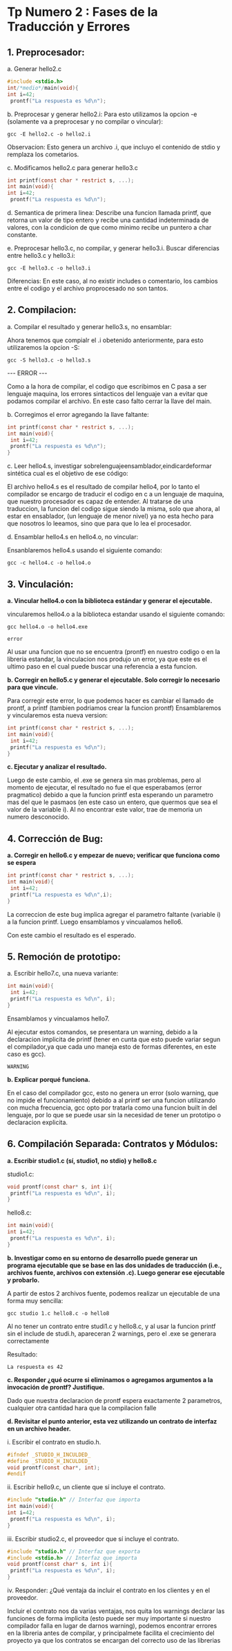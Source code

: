 # Tp Numero 2 : Fases de la Traducción y Errores

## 1. Preprocesador:

a. Generar hello2.c
```c
#include <stdio.h>
int/*medio*/main(void){
int i=42;
 prontf("La respuesta es %d\n");
```

b. Preprocesar y generar hello2.i:
Para esto utilizamos la opcion -e (solamente va a preprocesar y no compilar o vincular):
```
gcc -E hello2.c -o hello2.i
```

Observacion: Esto genera un archivo .i, que incluyo el contenido de stdio y remplaza los cometarios.

c. Modificamos hello2.c para generar hello3.c
```c
int printf(const char * restrict s, ...);
int main(void){
int i=42;
 prontf("La respuesta es %d\n");
```

d. Semantica de primera linea: Describe una funcion llamada printf, que retorna un valor de tipo entero y recibe una cantidad indeterminada de valores, con la condicion de que como minimo recibe un puntero a char constante.

e. Preprocesar hello3.c, no compilar, y generar hello3.i. Buscar diferencias entre hello3.c y hello3.i:

```
gcc -E hello3.c -o hello3.i
```

Diferencias: En este caso, al no existir includes o comentario, los cambios entre el codigo y el archivo proprocesado no son tantos.


## 2. Compilacion:

a. Compilar el resultado y generar hello3.s, no ensamblar:

Ahora tenemos que compialr el .i obetenido anteriormente, para esto utilizaremos la opcion -S:
```
gcc -S hello3.c -o hello3.s
```

--- ERROR ---

Como a la hora de compilar, el codigo que escribimos en C pasa a ser lenguaje maquina, los errores sintacticos del lenguaje van a evitar que podamos compilar el archivo. En este caso falto cerrar la llave del main.

b. Corregimos el error agregando la llave faltante:

```c
int printf(const char * restrict s, ...);
int main(void){
 int i=42;
 prontf("La respuesta es %d\n");
}
```
c. Leer hello4.s, investigar sobrelenguajeensamblador,eindicardeformar sintética cual es el objetivo de ese código:

El archivo hello4.s es el resultado de compilar hello4, por lo tanto el compilador se encargo de traducir el codigo en c a un lenguaje de maquina, que nuestro procesador es capaz de entender. Al tratarse de una traduccion, la funcion del codigo sigue siendo la misma, solo que ahora, al estar en ensablador, (un lenguaje de menor nivel) ya no esta hecho para que nosotros lo leeamos, sino que para que lo lea el procesador.

d. Ensamblar hello4.s en hello4.o, no vincular:

Ensanblaremos hello4.s usando el siguiente comando:
```
gcc -c hello4.c -o hello4.o
```
## 3. Vinculación:

**a. Vincular hello4.o con la biblioteca estándar y generar el ejecutable.**

vincularemos hello4.o a la biblioteca estandar usando el siguiente comando:
```
gcc hello4.o -o hello4.exe
```

```
error
```
Al usar una funcion que no se encuentra (prontf) en nuestro codigo o en la libreria estandar, la vinculacion nos produjo un error, ya que este es el ultimo paso en el cual puede buscar una referencia a esta funcion.

**b. Corregir en hello5.c y generar el ejecutable. Solo corregir lo necesario para que vincule.**

Para corregir este error, lo que podemos hacer es cambiar el llamado de prontf, a printf (tambien podriamos crear la funcion prontf)
Ensamblaremos y vincularemos esta nueva version:

```c
int printf(const char * restrict s, ...);
int main(void){
 int i=42;
 printf("La respuesta es %d\n");
}
```


**c. Ejecutar y analizar el resultado.**

Luego de este cambio, el .exe se genera sin mas problemas, pero al momento de ejecutar, el resultado no fue el que esperabamos (error pragmatico) debido a que la funcion printf esta esperando un parametro mas del que le pasmaos (en este caso un entero, que quermos que sea el valor de la variable i). Al no encontrar este valor, trae de memoria un numero desconocido.

## 4. Corrección de Bug:

**a. Corregir en hello6.c y empezar de nuevo; verificar que funciona como se espera**

```c
int printf(const char * restrict s, ...);
int main(void){
 int i=42;
 printf("La respuesta es %d\n",i);
}
```

La correccion de este bug implica agregar el parametro faltante (variable i) a la funcion printf. Luego ensamblamos y vincualamos hello6.

Con este cambio el resultado es el esperado.



## 5. Remoción de prototipo:

a. Escribir hello7.c, una nueva variante:
```c
int main(void){
 int i=42;
 printf("La respuesta es %d\n", i);
}
```
Ensamblamos y vincualamos hello7.

Al ejecutar estos comandos, se presentara un warning, debido a la declaracion implicita de printf (tener en cunta que esto puede variar segun el compilador,ya que cada uno maneja esto de formas diferentes, en este caso es gcc).

```
WARNING
```
**b. Explicar porqué funciona.**

En el caso del compilador gcc, esto no genera un error (solo warning, que no impide el funcionamiento) debido a al printf ser una funcion utilizando con mucha frecuencia, gcc opto por tratarla como una funcion built in del lenguaje, por lo que se puede usar sin la necesidad de tener un prototipo o declaracion explicita.

## 6. Compilación Separada: Contratos y Módulos:

**a. Escribir studio1.c (sí, studio1, no stdio) y hello8.c**

studio1.c:
```c
void prontf(const char* s, int i){
 printf("La respuesta es %d\n", i);
}
```
hello8.c:
```c
int main(void){
int i=42;
 prontf("La respuesta es %d\n", i);
}
```

**b. Investigar como en su entorno de desarrollo puede generar un programa ejecutable que se base en las dos unidades de traducción (i.e., archivos fuente, archivos con extensión .c). Luego generar ese ejecutable y probarlo.**

A partir de estos 2 archivos fuente, podemos realizar un ejecutable de una forma muy sencilla: 

```
gcc studio 1.c hello8.c -o hello8
```

Al no tener un contrato entre studi1.c y hello8.c, y al usar la funcion printf sin el include de studi.h, apareceran 2 warnings, pero el .exe se generara correctamente

Resultado:
```
La respuesta es 42
```
**c. Responder ¿qué ocurre si eliminamos o agregamos argumentos a la invocación de prontf? Justifique.**

Dado que nuestra declaracion de prontf espera exactamente 2 parametros, cualquier otra cantidad hara que la compilacion falle 


**d. Revisitar el punto anterior, esta vez utilizando un contrato de interfaz en un archivo header.**

i. Escribir el contrato en studio.h.
```c
#ifndef _STUDIO_H_INCULDED_
#define _STUDIO_H_INCULDED_
void prontf(const char*, int);
#endif
```

ii. Escribir hello9.c, un cliente que sí incluye el contrato.
```c
#include "studio.h" // Interfaz que importa
int main(void){
int i=42;
 prontf("La respuesta es %d\n", i);
}
```

iii. Escribir studio2.c, el proveedor que sí incluye el contrato.
```c
#include "studio.h" // Interfaz que exporta
#include <stdio.h> // Interfaz que importa
void prontf(const char* s, int i){
 printf("La respuesta es %d\n", i);
}
```

iv. Responder: ¿Qué ventaja da incluir el contrato en los clientes y en el proveedor.

Incluir el contrato nos da varias ventajas, nos quita los warnings declarar las funciones de forma implicita (esto puede ser muy importante si nuestro compilador falla en lugar de darnos warning), podemos encontrar errores en la libreria antes de compilar, y principalmete facilita el crecimiento del proyecto ya que los contratos se encargan del correcto uso de las librerias
